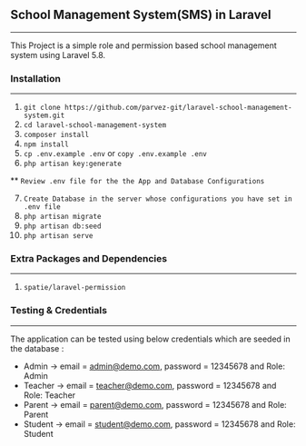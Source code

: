 ## School Management System(SMS) in Laravel
-------------------------------------------

This Project is a simple role and permission based school management system using Laravel 5.8.

### Installation
----------------
01. `git clone https://github.com/parvez-git/laravel-school-management-system.git`
02. `cd laravel-school-management-system`
03. `composer install`
04. `npm install`
05. `cp .env.example .env` or `copy .env.example .env`
06. `php artisan key:generate`

**  `Review .env file for the the App and Database Configurations`

07. `Create Database in the server whose configurations you have set in .env file`
08. `php artisan migrate`
10. `php artisan db:seed`
10. `php artisan serve`

### Extra Packages and Dependencies
-----------------------------------
01. `spatie/laravel-permission`


### Testing & Credentials
-------------------------
The application can be tested using below credentials which are seeded in the database :

-   Admin -> email = admin@demo.com, password = 12345678 and Role: Admin
-   Teacher -> email = teacher@demo.com, password = 12345678 and Role: Teacher
-   Parent -> email = parent@demo.com, password = 12345678 and Role: Parent
-   Student -> email = student@demo.com, password = 12345678 and Role: Student